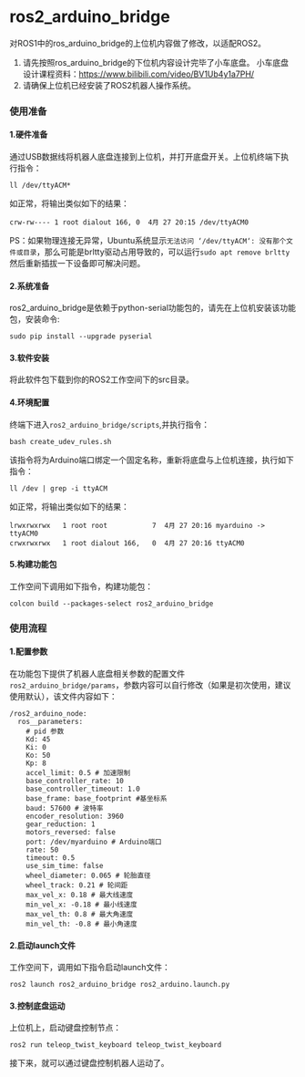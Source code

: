 # ros2_arduino_bridge

对ROS1中的ros_arduino_bridge的上位机内容做了修改，以适配ROS2。



1. 请先按照ros_arduino_bridge的下位机内容设计完毕了小车底盘。
   小车底盘设计课程资料：https://www.bilibili.com/video/BV1Ub4y1a7PH/
2. 请确保上位机已经安装了ROS2机器人操作系统。

### 使用准备

#### 1.硬件准备

通过USB数据线将机器人底盘连接到上位机，并打开底盘开关。上位机终端下执行指令：

```
ll /dev/ttyACM*
```

如正常，将输出类似如下的结果：

```
crw-rw---- 1 root dialout 166, 0  4月 27 20:15 /dev/ttyACM0
```

PS：如果物理连接无异常，Ubuntu系统显示`无法访问 ‘/dev/ttyACM‘: 没有那个文件或目录`，那么可能是brltty驱动占用导致的，可以运行`sudo apt remove brltty `然后重新插拔一下设备即可解决问题。

#### 2.系统准备

ros2_arduino_bridge是依赖于python-serial功能包的，请先在上位机安装该功能包，安装命令:

```
sudo pip install --upgrade pyserial
```

#### 3.软件安装

将此软件包下载到你的ROS2工作空间下的src目录。

#### 4.环境配置

终端下进入`ros2_arduino_bridge/scripts`,并执行指令：

```
bash create_udev_rules.sh
```

该指令将为Arduino端口绑定一个固定名称，重新将底盘与上位机连接，执行如下指令：

```
ll /dev | grep -i ttyACM
```

如正常，将输出类似如下的结果：

```
lrwxrwxrwx   1 root root           7  4月 27 20:16 myarduino -> ttyACM0
crwxrwxrwx   1 root dialout 166,   0  4月 27 20:16 ttyACM0
```

#### 5.构建功能包

工作空间下调用如下指令，构建功能包：

```
colcon build --packages-select ros2_arduino_bridge
```

### 使用流程

#### 1.配置参数

在功能包下提供了机器人底盘相关参数的配置文件`ros2_arduino_bridge/params`，参数内容可以自行修改（如果是初次使用，建议使用默认），该文件内容如下：

```
/ros2_arduino_node:
  ros__parameters:
    # pid 参数
    Kd: 45
    Ki: 0
    Ko: 50
    Kp: 8
    accel_limit: 0.5 # 加速限制
    base_controller_rate: 10
    base_controller_timeout: 1.0
    base_frame: base_footprint #基坐标系
    baud: 57600 # 波特率
    encoder_resolution: 3960 
    gear_reduction: 1
    motors_reversed: false
    port: /dev/myarduino # Arduino端口
    rate: 50
    timeout: 0.5
    use_sim_time: false
    wheel_diameter: 0.065 # 轮胎直径
    wheel_track: 0.21 # 轮间距
    max_vel_x: 0.18 # 最大线速度
    min_vel_x: -0.18 # 最小线速度
    max_vel_th: 0.8 # 最大角速度
    min_vel_th: -0.8 # 最小角速度
```

#### 2.启动launch文件

工作空间下，调用如下指令启动launch文件：

```
ros2 launch ros2_arduino_bridge ros2_arduino.launch.py 
```

#### 3.控制底盘运动

上位机上，启动键盘控制节点：

```
ros2 run teleop_twist_keyboard teleop_twist_keyboard
```

接下来，就可以通过键盘控制机器人运动了。
